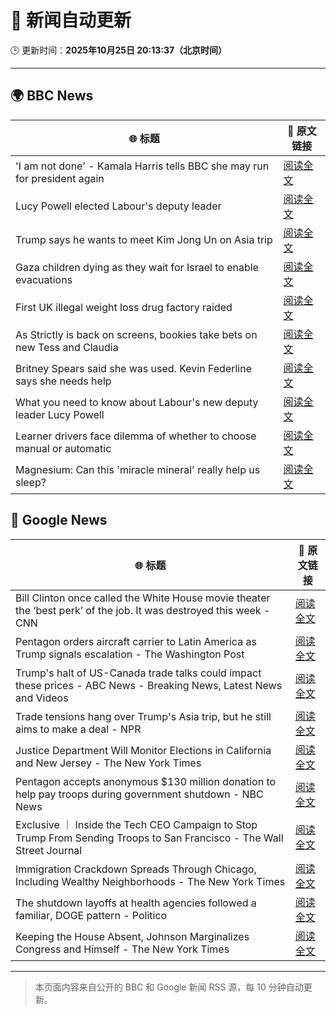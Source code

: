 # 🧠 新闻自动更新

🕒 更新时间：**2025年10月25日 20:13:37（北京时间）**

---

## 🌍 BBC News

| 🌐 标题 | 🔗 原文链接 |
|--------|-------------|
| 'I am not done' - Kamala Harris tells BBC she may run for president again | [阅读全文](https://www.bbc.com/news/articles/cx2n7k2veywo?at_medium=RSS&at_campaign=rss) |
| Lucy Powell elected Labour's deputy leader | [阅读全文](https://www.bbc.com/news/articles/c620g2gj0x5o?at_medium=RSS&at_campaign=rss) |
| Trump says he wants to meet Kim Jong Un on Asia trip | [阅读全文](https://www.bbc.com/news/articles/cn09gg8v721o?at_medium=RSS&at_campaign=rss) |
| Gaza children dying as they wait for Israel to enable evacuations | [阅读全文](https://www.bbc.com/news/articles/cze61zg7zzpo?at_medium=RSS&at_campaign=rss) |
| First UK illegal weight loss drug factory raided | [阅读全文](https://www.bbc.com/news/articles/czdr3zl98e4o?at_medium=RSS&at_campaign=rss) |
| As Strictly is back on screens, bookies take bets on new Tess and Claudia | [阅读全文](https://www.bbc.com/news/articles/ckgk84nzxgko?at_medium=RSS&at_campaign=rss) |
| Britney Spears said she was used. Kevin Federline says she needs help | [阅读全文](https://www.bbc.com/news/articles/c620z3gkrnvo?at_medium=RSS&at_campaign=rss) |
| What you need to know about Labour's new deputy leader Lucy Powell | [阅读全文](https://www.bbc.com/news/articles/cev1d30kjdlo?at_medium=RSS&at_campaign=rss) |
| Learner drivers face dilemma of whether to choose manual or automatic | [阅读全文](https://www.bbc.com/news/articles/c1wgpr40jeno?at_medium=RSS&at_campaign=rss) |
| Magnesium: Can this 'miracle mineral' really help us sleep? | [阅读全文](https://www.bbc.com/news/articles/czxn1qxrr32o?at_medium=RSS&at_campaign=rss) |

## 📰 Google News

| 🌐 标题 | 🔗 原文链接 |
|--------|-------------|
| Bill Clinton once called the White House movie theater the ‘best perk’ of the job. It was destroyed this week - CNN | [阅读全文](https://news.google.com/rss/articles/CBMihwFBVV95cUxOMk9OSDFLM1pnSm9HeldwdHFZQ2wzN21wUV9vSFJxUnBDc0t2OF9NRi15dUZlc3FNMmFpeHpMa2Q2Y3k4ek5IMEY2T3Y4djQ5dmQ5cFZfQWM3OU9GdjNaWVZCRkR3UXlRTlZfNkJiTkpFYThYQVRQNXRTeGdGTVlqZmZSUmpCZWc?oc=5) |
| Pentagon orders aircraft carrier to Latin America as Trump signals escalation - The Washington Post | [阅读全文](https://news.google.com/rss/articles/CBMiqwFBVV95cUxNZkNtUGhEamFEMXdvRDRyY3Bici1DTkR5NEdDak5YZ1FyRnRfcTNDYXp4bzRnM243M05ULTJFY0w4NVFWaTdXbE9iVGtFTFF0a1ZDWV9SYlhYbkoyWURrUzdJQmZGUEQxNlNMZHBZa3BIRGJYT2xyLUs2dlRyMVlUX3pEUmNtamJNZFhBQUlNM25GaGJjalItRi1OblpScG15X05HS0pDZGIwS1U?oc=5) |
| Trump's halt of US-Canada trade talks could impact these prices - ABC News - Breaking News, Latest News and Videos | [阅读全文](https://news.google.com/rss/articles/CBMinwFBVV95cUxPbVBqRGpRUjcyb1dFalM1aGgzZzk2anZEUm9nWUg5VzRwTFFKWDl5akZjNXFtMW5UenQ3NkhGUUw4LUNnMkNsRmlIeERiclJoTDhrSGN3eW5DWl9hQTZhLV85UHA0d2lBRDVkRE9OZmxkYmJHNGMxSDdaRXFGWFo4cGJYUENYSFozVHNqSlBvUF8tNUREN082UHlDbWVCTE3SAaQBQVVfeXFMTmNwU0QyRmhQb0pudVhseWxtNmxBa1RaVTR0a2FkdEdhbVlqLUVYVmJiT0VBb25EbTFaR3NNZGJ3c0ZINndOWm1JcUZyT0ZkMTk0Yllfd0lTaW5NWU96RHF0VGVET056cWFKVlNyOGF3UjNEMS1kOXA4U2dmSlowUmlnMWVidEk4TnFZQlREc2pnMzA5bjg0dy1ibTh6TENYeHVHY00?oc=5) |
| Trade tensions hang over Trump's Asia trip, but he still aims to make a deal - NPR | [阅读全文](https://news.google.com/rss/articles/CBMiekFVX3lxTE41bGR5YWdXNWo1Yk9LTnhObG5GYkdoQURVZ3NHRUJuZEFTYlJGSWhIX09SVVhPaWNhLVNMU0ZsQjZ1T2lKajNpT29oREx1WVV4S2lyYW9HUnRHWW1URGpJRV9FdFMxMEM1Ym83NXlsVzJvN0htR0czWDFB?oc=5) |
| Justice Department Will Monitor Elections in California and New Jersey - The New York Times | [阅读全文](https://news.google.com/rss/articles/CBMimwFBVV95cUxQb2w0X2lvRXJRWmFIUzhxQkRzY0pBblllNVQxMzgyem03eTA3VXdGUEVZMW1FNWFpRTFFNDVoOV8xWnNQZEJvVXVYUU45TXphc0Iwcl9xMHItSVRFbWdwN2ZSRENNWlBQT1owaGRaV1FuT1FuNXZicXhSRTl6OWNYekV0Y2NfQlRnamRDbnBTUjNUWDlhTlJDNUM0RQ?oc=5) |
| Pentagon accepts anonymous $130 million donation to help pay troops during government shutdown - NBC News | [阅读全文](https://news.google.com/rss/articles/CBMivgFBVV95cUxPVWtqeDN6eF9xclY4cDRCczlHN3o3Yk5GQTB1ZGtPaF9MNE1vMEhqWk5qb01mdmprWTJUYS1neVRlN0tZSTBUaTBGdHFtTW9oNkxqcWxsR3R5dEFtRnNvVjF6YndnWXVwOXh2VXBPai0xQmdfUVdRV1BtQkFDRDBKeGZ4SmdhOGVXNXhrc0FwVzItWkgxUTBTZWptb05kQTdWd2FPLTM2VTB2MUdCVUhVNk5hRmNWTjRsaGt2cEJR0gFWQVVfeXFMTllnWlJkMVJUUDVMLVQxbGNjWmhEUDBhUE1wNDdGYmZoWmZGbjM4V2RnMkp5bm1VMkV0dEhrU1dGNGNpMTNQS09Cc0VIX21MT2thd21UWGc?oc=5) |
| Exclusive ｜ Inside the Tech CEO Campaign to Stop Trump From Sending Troops to San Francisco - The Wall Street Journal | [阅读全文](https://news.google.com/rss/articles/CBMigAFBVV95cUxNamJUOElnNFJuS1BpM2pRTHJMcFdXVFpUNGVQRk5zYTRKNXFzYUpMVXVaRnk4ajBTU1I0T2g1ajhleTFqa2ZlbXZiNmNHS3BuVGtGWXJ5Q2FJSFprNF9xckY4eWZ1cGVwTnd0Q0dnZ3dpVVduMDVtZ1lPS2Vuem9oSw?oc=5) |
| Immigration Crackdown Spreads Through Chicago, Including Wealthy Neighborhoods - The New York Times | [阅读全文](https://news.google.com/rss/articles/CBMikAFBVV95cUxNV21SVkFGOTFKaUd5Wl9laTBtR1VHQWFpREpFclFXanNjSXF1VlU0X2s3RzBKX1FFcnBVa2k3VktBeDltbGRyT1prbkxQTUlwNDJpM3FTRHdrcGU2MnVKalJIZVNHQVpGN3lQUjRNbjNfOWZnN1g0bUFPU09KQWZyUjUtWldlTjU1aTVWS2h2Sno?oc=5) |
| The shutdown layoffs at health agencies followed a familiar, DOGE pattern - Politico | [阅读全文](https://news.google.com/rss/articles/CBMiigFBVV95cUxQazRLdjZxWi1pNXNUOWpQZ1Q2RXNUR0pKVDlRckdzdnFOTG5mTE03M2J1WjBUanpnUXoyeEI5TjZCSDlIMXRRYXQwNGtBZnRyOHg0ajliNHk3QkZJaEthemlRVFRpaDhMM2U5QThQUERuSm1KMC1LN0txb2k1WXR2dEJYLVkzLV9fZmc?oc=5) |
| Keeping the House Absent, Johnson Marginalizes Congress and Himself - The New York Times | [阅读全文](https://news.google.com/rss/articles/CBMiiAFBVV95cUxPU3JPOGVqMG9WV1JkZTJjVlVtRGVMUW9rQlFLZ2NOeUt4bUNlV1NzZmZoNlVvYVNSc3h0RjhvSzIyVm1MMnRhbmtSNVVISmxpQXRacFRmVERCSldQNHBLVWt5WndVbkdtQmxjZ2lncE1NTlNXaUJNQ19tQTg0ck1SZU9paVJGR20y?oc=5) |

---
> 本页面内容来自公开的 BBC 和 Google 新闻 RSS 源，每 10 分钟自动更新。